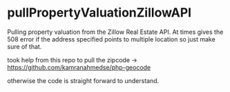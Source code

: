 # pullPropertyValuationZillowAPI

Pulling property valuation from the Zillow Real Estate API. At times gives the 508 error if the address specified points to multiple location so just make sure of that. 

took help from this repo to pull the zipcode -> https://github.com/kamranahmedse/php-geocode 

otherwise the code is straight forward to understand. 

